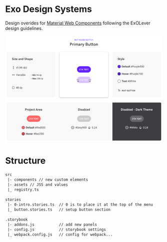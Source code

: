 # Exo Design Systems
Design overides for [Material Web Components](https://github.com/material-components/material-components-web-components)
following the ExOLever design guidelines.

![example](readme-assets/example.png)



# Structure

```
src
 |- components // new custom elements
 |- assets // JSS and values
 |_ registry.ts
 
stories
 |- 0-intro.stories.ts  // 0 is to place it at the top of the menu
 |_ button.stories.ts   // setup button section
 
.storybook
 |- addons.js           // add new panels
 |- config.js           // storybook settings
 |_ webpack.config.js   // config for webpack...
 

```

